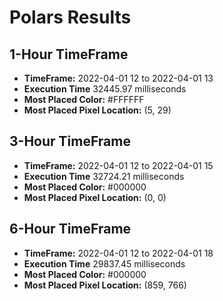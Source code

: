 # Polars Results

## 1-Hour TimeFrame
- **TimeFrame:** 2022-04-01 12 to 2022-04-01 13
- **Execution Time** 32445.97 milliseconds
- **Most Placed Color:** #FFFFFF
- **Most Placed Pixel Location:** (5, 29)

## 3-Hour TimeFrame
- **TimeFrame:** 2022-04-01 12 to 2022-04-01 15
- **Execution Time** 32724.21 milliseconds
- **Most Placed Color:** #000000
- **Most Placed Pixel Location:** (0, 0)

## 6-Hour TimeFrame
- **TimeFrame:** 2022-04-01 12 to 2022-04-01 18
- **Execution Time** 29837.45 milliseconds
- **Most Placed Color:** #000000
- **Most Placed Pixel Location:** (859, 766)